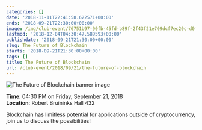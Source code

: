 ```yaml
---
categories: []
date: '2018-11-11T22:41:58.622571+00:00'
ends: '2018-09-21T22:30:00+00:00'
image: /img/club-event/76751b97-90fb-45fd-b89f-2f43f21e709dcf7ec20c-d0f4-44a5-91ec-04c66ba4ca40.png
lastmod: '2018-12-04T04:30:47.589593+00:00'
publishdate: '2018-09-21T21:30:00+00:00'
slug: The Future of Blockchain
starts: '2018-09-21T21:30:00+00:00'
tags: []
title: The Future of Blockchain
url: /club-event/2018/09/21/the-future-of-blockchain
---
```


<img src="/img/club-event/76751b97-90fb-45fd-b89f-2f43f21e709dcf7ec20c-d0f4-44a5-91ec-04c66ba4ca40.png" alt="The Future of Blockchain banner image" /><br>
    <p class="eventInfo">
        <strong>Time</strong>: 04:30 PM on Friday, September 21, 2018<br>
        <strong>Location</strong>: Robert Bruininks Hall 432
    </p>
    <p>Blockchain has limitless potential for applications outside of cryptocurrency, join us to discuss the possibilities!</p>